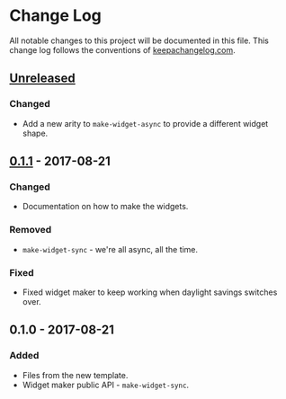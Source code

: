 # Change Log
All notable changes to this project will be documented in this file. This change log follows the conventions of [keepachangelog.com](http://keepachangelog.com/).

## [Unreleased]
### Changed
- Add a new arity to `make-widget-async` to provide a different widget shape.

## [0.1.1] - 2017-08-21
### Changed
- Documentation on how to make the widgets.

### Removed
- `make-widget-sync` - we're all async, all the time.

### Fixed
- Fixed widget maker to keep working when daylight savings switches over.

## 0.1.0 - 2017-08-21
### Added
- Files from the new template.
- Widget maker public API - `make-widget-sync`.

[Unreleased]: https://github.com/your-name/counterpoint/compare/0.1.1...HEAD
[0.1.1]: https://github.com/your-name/counterpoint/compare/0.1.0...0.1.1

